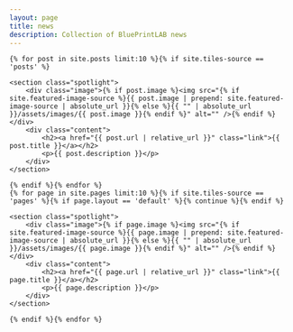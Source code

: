 ```yaml
---
layout: page
title: news
description: Collection of BluePrintLAB news
---
```


<section id="five" class="wrapper alt style5">

	{% for post in site.posts limit:10 %}{% if site.tiles-source == 'posts' %}

	<section class="spotlight">
		<div class="image">{% if post.image %}<img src="{% if site.featured-image-source %}{{ post.image | prepend: site.featured-image-source | absolute_url }}{% else %}{{ "" | absolute_url }}/assets/images/{{ post.image }}{% endif %}" alt="" />{% endif %}</div>
		<div class="content">
			<h2><a href="{{ post.url | relative_url }}" class="link">{{ post.title }}</a></h2>
			<p>{{ post.description }}</p>
		</div>
	</section>

	{% endif %}{% endfor %}
	{% for page in site.pages limit:10 %}{% if site.tiles-source == 'pages' %}{% if page.layout == 'default' %}{% continue %}{% endif %}

	<section class="spotlight">
		<div class="image">{% if page.image %}<img src="{% if site.featured-image-source %}{{ page.image | prepend: site.featured-image-source | absolute_url }}{% else %}{{ "" | absolute_url }}/assets/images/{{ page.image }}{% endif %}" alt="" />{% endif %}</div>
		<div class="content">
			<h2><a href="{{ page.url | relative_url }}" class="link">{{ page.title }}</a></h2>
			<p>{{ page.description }}</p>
		</div>
	</section>

	{% endif %}{% endfor %}

</section>
